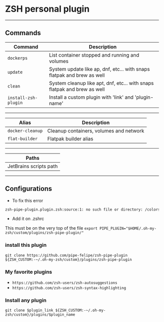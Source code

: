 # ZSH personal plugin

---

## Commands

| Command              | Description                                                                |
|----------------------|----------------------------------------------------------------------------|
| `dockerps`           | List  container stopped and running and volumes                            |
| `update`             | System update like ap, dnf, etc... with snaps flatpak and brew as well     |
| `clean`              | System cleanup like apt, dnf, etc... with snaps flatpak and brew as well   |
| `install-zsh-plugin` | Install a custom plugin with 'link' and 'plugin-name'                      |

---

| Alias            | Description                             |
|------------------|---------------------------------------- |
| `docker-cleanup` | Cleanup containers, volumes and network |
| `flat-builder`   | Flatpak builder alias                   |

---

| Paths                  |
|------------------------|
| JetBrains scripts path |

---

## Configurations

* To fix this error

``` bash
zsh-pipe-plugin.plugin.zsh:source:1: no such file or directory: /colors.zsh
```

* Add it on .zshrc

This must be on the very top of the file
`export PIPE_PLUGIN="$HOME/.oh-my-zsh/custom/plugins/zsh-pipe-plugin/"`


### install this plugin

`git clone https://github.com/pipe-felipe/zsh-pipe-plugin ${ZSH_CUSTOM:-~/.oh-my-zsh/custom}/plugins/zsh-pipe-plugin`

### My favorite plugins

* `https://github.com/zsh-users/zsh-autosuggestions`
* `https://github.com/zsh-users/zsh-syntax-highlighting`

### Install any plugin

`git clone $plugin_link ${ZSH_CUSTOM:-~/.oh-my-zsh/custom}/plugins/$plugin_name`
